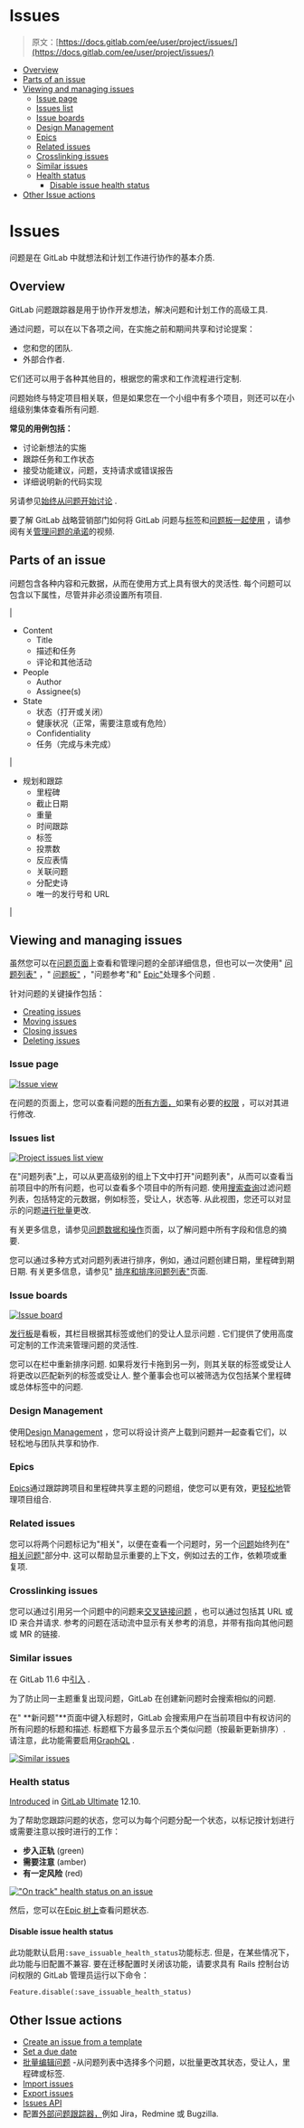 # Issues

> 原文：[https://docs.gitlab.com/ee/user/project/issues/](https://docs.gitlab.com/ee/user/project/issues/)

*   [Overview](#overview)
*   [Parts of an issue](#parts-of-an-issue)
*   [Viewing and managing issues](#viewing-and-managing-issues)
    *   [Issue page](#issue-page)
    *   [Issues list](#issues-list)
    *   [Issue boards](#issue-boards)
    *   [Design Management](#design-management)
    *   [Epics](#epics-premium)
    *   [Related issues](#related-issues-starter)
    *   [Crosslinking issues](#crosslinking-issues)
    *   [Similar issues](#similar-issues)
    *   [Health status](#health-status-ultimate)
        *   [Disable issue health status](#disable-issue-health-status)
*   [Other Issue actions](#other-issue-actions)

# Issues[](#issues "Permalink")

问题是在 GitLab 中就想法和计划工作进行协作的基本介质.

## Overview[](#overview "Permalink")

GitLab 问题跟踪器是用于协作开发想法，解决问题和计划工作的高级工具.

通过问题，可以在以下各项之间，在实施之前和期间共享和讨论提案：

*   您和您的团队.
*   外部合作者.

它们还可以用于各种其他目的，根据您的需求和工作流程进行定制.

问题始终与特定项目相关联，但是如果您在一个小组中有多个项目，则还可以在小组级别集体查看所有问题.

**常见的用例包括：**

*   讨论新想法的实施
*   跟踪任务和工作状态
*   接受功能建议，问题，支持请求或错误报告
*   详细说明新的代码实现

另请参见[始终从问题开始讨论](https://about.gitlab.com/blog/2016/03/03/start-with-an-issue/) .

要了解 GitLab 战略营销部门如何将 GitLab 问题与[标签](../labels.html)和[问题板一起使用](../issue_board.html) ，请参阅有关[管理问题的承诺](https://www.youtube.com/watch?v=cuIHNintg1o&t=3)的视频.

## Parts of an issue[](#parts-of-an-issue "Permalink")

问题包含各种内容和元数据，从而在使用方式上具有很大的灵活性. 每个问题可以包含以下属性，尽管并非必须设置所有项目.

| 

*   Content
    *   Title
    *   描述和任务
    *   评论和其他活动
*   People
    *   Author
    *   Assignee(s)
*   State
    *   状态（打开或关闭）
    *   健康状况（正常，需要注意或有危险）
    *   Confidentiality
    *   任务（完成与未完成）

 | 

*   规划和跟踪
    *   里程碑
    *   截止日期
    *   重量
    *   时间跟踪
    *   标签
    *   投票数
    *   反应表情
    *   关联问题
    *   分配史诗
    *   唯一的发行号和 URL

 |

## Viewing and managing issues[](#viewing-and-managing-issues "Permalink")

虽然您可以在[问题页面](#issue-page)上查看和管理问题的全部详细信息，但也可以一次使用" [问题列表"](#issues-list) ，" [问题板"](#issue-boards) ，"问题参考"和" [Epic"](#epics-premium)处理多个问题 .

针对问题的关键操作包括：

*   [Creating issues](managing_issues.html#create-a-new-issue)
*   [Moving issues](managing_issues.html#moving-issues)
*   [Closing issues](managing_issues.html#closing-issues)
*   [Deleting issues](managing_issues.html#deleting-issues)

### Issue page[](#issue-page "Permalink")

[![Issue view](img/a15f0b2964d7094b019c5c33425ba75b.png)](img/issues_main_view.png)

在问题的页面上，您可以查看问题的[所有方面，](issue_data_and_actions.html)如果有必要的[权限](../../permissions.html) ，可以对其进行修改.

### Issues list[](#issues-list "Permalink")

[![Project issues list view](img/854d722d9976d5b36956ddbe41ceae48.png)](img/project_issues_list_view.png)

在"问题列表"上，可以从更高级别的组上下文中打开"问题列表"，从而可以查看当前项目中的所有问题，也可以查看多个项目中的所有问题. 使用[搜索查询](../../search/index.html#filtering-issue-and-merge-request-lists)过滤问题列表，包括特定的元数据，例如标签，受让人，状态等. 从此视图，您还可以对显示的问题[进行批量](../bulk_editing.html)更改.

有关更多信息，请参见[问题数据和操作](issue_data_and_actions.html)页面，以了解问题中所有字段和信息的摘要.

您可以通过多种方式对问题列表进行排序，例如，通过问题创建日期，里程碑到期日期. 有关更多信息，请参见" [排序和排序问题列表"](sorting_issue_lists.html)页面.

### Issue boards[](#issue-boards "Permalink")

[![Issue board](img/fd79e7dae86040d6e1249793ae0b1502.png)](img/issue_board.png)

[发行板](../issue_board.html)是看板，其栏目根据其标签或他们的受让人显示问题 . 它们提供了使用高度可定制的工作流来管理问题的灵活性.

您可以在栏中重新排序问题. 如果将发行卡拖到另一列，则其关联的标签或受让人将更改以匹配新列的标签或受让人. 整个董事会也可以被筛选为仅包括某个里程碑或总体标签中的问题.

### Design Management[](#design-management "Permalink")

使用[Design Management](design_management.html) ，您可以将设计资产上载到问题并一起查看它们，以轻松地与团队共享和协作.

### Epics[](#epics-premium "Permalink")

[Epics](../../group/epics/index.html)通过跟踪跨项目和里程碑共享主题的问题组，使您可以更有效，更[轻松地](../../group/epics/index.html)管理项目组合.

### Related issues[](#related-issues-starter "Permalink")

您可以将两个问题标记为"相关"，以便在查看一个问题时，另一个[问题](related_issues.html)始终列在" [相关问题"](related_issues.html)部分中. 这可以帮助显示重要的上下文，例如过去的工作，依赖项或重复项.

### Crosslinking issues[](#crosslinking-issues "Permalink")

您可以通过引用另一个问题中的问题来[交叉链接问题](crosslinking_issues.html) ，也可以通过包括其 URL 或 ID 来合并请求. 参考的问题在活动流中显示有关参考的消息，并带有指向其他问题或 MR 的链接.

### Similar issues[](#similar-issues "Permalink")

在 GitLab 11.6 中[引入](https://gitlab.com/gitlab-org/gitlab-foss/-/merge_requests/22866) .

为了防止同一主题重复出现问题，GitLab 在创建新问题时会搜索相似的问题.

在" **新问题"**页面中键入标题时，GitLab 会搜索用户在当前项目中有权访问的所有问题的标题和描述. 标题框下方最多显示五个类似问题（按最新更新排序）. 请注意，此功能需要启用[GraphQL](../../../api/graphql/index.html) .

[![Similar issues](img/95882a4976be6b95971ad0011fcd7617.png)](img/similar_issues.png)

### Health status[](#health-status-ultimate "Permalink")

[Introduced](https://gitlab.com/gitlab-org/gitlab/-/issues/36427) in [GitLab Ultimate](https://about.gitlab.com/pricing/) 12.10.

为了帮助您跟踪问题的状态，您可以为每个问题分配一个状态，以标记按计划进行或需要注意以按时进行的工作：

*   **步入正轨** (green)
*   **需要注意** (amber)
*   **有一定风险** (red)

[!["On track" health status on an issue](img/8308fbab7a41e24cad0bf6c358863ae3.png)](img/issue_health_status_dropdown_v12_10.png)

然后，您可以在[Epic 树上](../../group/epics/index.html#issue-health-status-in-epic-tree-ultimate)查看问题状态.

#### Disable issue health status[](#disable-issue-health-status "Permalink")

此功能默认启用`:save_issuable_health_status`功能标志. 但是，在某些情况下，此功能与旧配置不兼容. 要在迁移配置时关闭该功能，请要求具有 Rails 控制台访问权限的 GitLab 管理员运行以下命令：

```
Feature.disable(:save_issuable_health_status) 
```

## Other Issue actions[](#other-issue-actions "Permalink")

*   [Create an issue from a template](../../project/description_templates.html#using-the-templates)
*   [Set a due date](due_dates.html)
*   [批量编辑问题](../bulk_editing.html) -从问题列表中选择多个问题，以批量更改其状态，受让人，里程碑或标签.
*   [Import issues](csv_import.html)
*   [Export issues](csv_export.html)
*   [Issues API](../../../api/issues.html)
*   配置[外部问题跟踪器，](../../../integration/external-issue-tracker.html)例如 Jira，Redmine 或 Bugzilla.